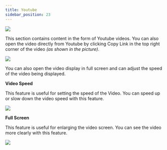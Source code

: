 ```yaml
---
title: Youtube
sidebar_position: 23
---
```

![](/img/youtube-indo_1.png)

This section contains content in the form of Youtube videos. You can also open the video directly from Youtube by clicking Copy Link in the top right corner of the video *(as shown in the picture)*.

![](/img/youtube-indo_2.png)

You can also open the video display in full screen and can adjust the speed of the video being displayed.

**Video Speed**

This feature is useful for setting the speed of the Video. You can speed up or slow down the video speed with this feature.

![](/img/youtube-indo_3.png)

**Full Screen**

This feature is useful for enlarging the video screen. You can see the video more clearly with this feature.

![](/img/youtube-indo_4.png)